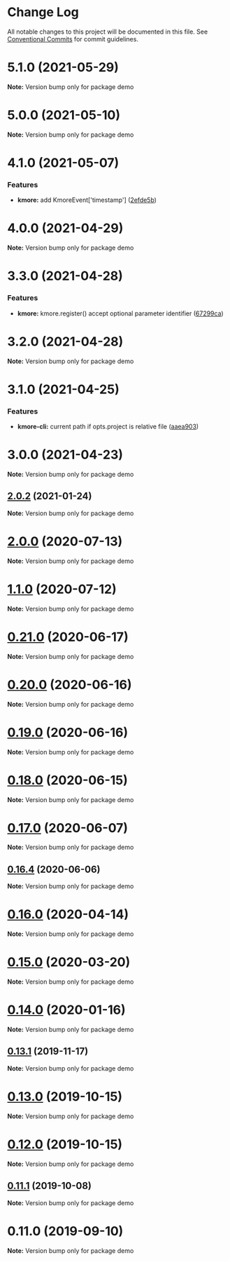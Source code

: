 # Change Log

All notable changes to this project will be documented in this file.
See [Conventional Commits](https://conventionalcommits.org) for commit guidelines.

# 5.1.0 (2021-05-29)

**Note:** Version bump only for package demo





# 5.0.0 (2021-05-10)

**Note:** Version bump only for package demo





# 4.1.0 (2021-05-07)


### Features

* **kmore:** add KmoreEvent['timestamp'] ([2efde5b](https://github.com/waitingsong/npm-mono-base/commit/2efde5b0b26a8662923a064a4c76c5cf36cb7ff0))





# 4.0.0 (2021-04-29)

**Note:** Version bump only for package demo





# 3.3.0 (2021-04-28)


### Features

* **kmore:** kmore.register() accept optional parameter identifier ([67299ca](https://github.com/waitingsong/npm-mono-base/commit/67299ca195b992a9c43ec7140fca3a8bb07f1899))





# 3.2.0 (2021-04-28)

**Note:** Version bump only for package demo





# 3.1.0 (2021-04-25)


### Features

* **kmore-cli:** current path if opts.project is relative file ([aaea903](https://github.com/waitingsong/npm-mono-base/commit/aaea9034f1e0b45062bc97efdd85917bbbe94917))





# 3.0.0 (2021-04-23)

**Note:** Version bump only for package demo





## [2.0.2](https://github.com/waitingsong/npm-mono-base/compare/v2.0.1...v2.0.2) (2021-01-24)

**Note:** Version bump only for package demo





# [2.0.0](https://github.com/waitingsong/npm-mono-base/compare/v1.1.1...v2.0.0) (2020-07-13)

**Note:** Version bump only for package demo





# [1.1.0](https://github.com/waitingsong/npm-mono-base/compare/v0.21.0...v1.1.0) (2020-07-12)

**Note:** Version bump only for package demo





# [0.21.0](https://github.com/waitingsong/npm-mono-base/compare/v0.20.0...v0.21.0) (2020-06-17)

**Note:** Version bump only for package demo





# [0.20.0](https://github.com/waitingsong/npm-mono-base/compare/v0.19.0...v0.20.0) (2020-06-16)

**Note:** Version bump only for package demo





# [0.19.0](https://github.com/waitingsong/npm-mono-base/compare/v0.18.0...v0.19.0) (2020-06-16)

**Note:** Version bump only for package demo





# [0.18.0](https://github.com/waitingsong/npm-mono-base/compare/v0.17.1...v0.18.0) (2020-06-15)

**Note:** Version bump only for package demo





# [0.17.0](https://github.com/waitingsong/npm-mono-base/compare/v0.16.4...v0.17.0) (2020-06-07)

**Note:** Version bump only for package demo





## [0.16.4](https://github.com/waitingsong/npm-mono-base/compare/v0.16.3...v0.16.4) (2020-06-06)

**Note:** Version bump only for package demo





# [0.16.0](https://github.com/waitingsong/npm-mono-base/compare/v0.15.0...v0.16.0) (2020-04-14)

**Note:** Version bump only for package demo





# [0.15.0](https://github.com/waitingsong/npm-mono-base/compare/v0.14.0...v0.15.0) (2020-03-20)

**Note:** Version bump only for package demo





# [0.14.0](https://github.com/waitingsong/npm-mono-base/compare/v0.13.1...v0.14.0) (2020-01-16)

**Note:** Version bump only for package demo





## [0.13.1](https://github.com/waitingsong/npm-mono-base/compare/v0.13.0...v0.13.1) (2019-11-17)

**Note:** Version bump only for package demo





# [0.13.0](https://github.com/waitingsong/npm-mono-base/compare/v0.12.0...v0.13.0) (2019-10-15)

**Note:** Version bump only for package demo





# [0.12.0](https://github.com/waitingsong/npm-mono-base/compare/v0.11.2...v0.12.0) (2019-10-15)

**Note:** Version bump only for package demo





## [0.11.1](https://github.com/waitingsong/npm-mono-base/compare/v0.11.0...v0.11.1) (2019-10-08)

**Note:** Version bump only for package demo





# 0.11.0 (2019-09-10)

**Note:** Version bump only for package demo
